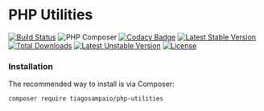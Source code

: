 # PHP Utilities

[![Build Status](https://travis-ci.org/tiagosampaio/php-utilities.svg?branch=master)](https://travis-ci.org/tiagosampaio/php-utilities)
![PHP Composer](https://github.com/tiagosampaio/php-utilities/workflows/PHP%20Composer/badge.svg)
[![Codacy Badge](https://api.codacy.com/project/badge/Grade/f13f19c6400b4f8db7011f7aa2ac918b)](https://www.codacy.com/manual/tiagoosampaio/php-utilities?utm_source=github.com&amp;utm_medium=referral&amp;utm_content=tiagosampaio/php-utilities&amp;utm_campaign=Badge_Grade)
[![Latest Stable Version](https://poser.pugx.org/tiagosampaio/php-utilities/v/stable)](https://packagist.org/packages/tiagosampaio/php-utilities)
[![Total Downloads](https://poser.pugx.org/tiagosampaio/php-utilities/downloads)](https://packagist.org/packages/tiagosampaio/php-utilities)
[![Latest Unstable Version](https://poser.pugx.org/tiagosampaio/php-utilities/v/unstable)](https://packagist.org/packages/tiagosampaio/php-utilities)
[![License](https://poser.pugx.org/tiagosampaio/php-utilities/license)](https://packagist.org/packages/tiagosampaio/php-utilities)

### Installation

The recommended way to install is via Composer:

```bash
composer require tiagosampaio/php-utilities
```
